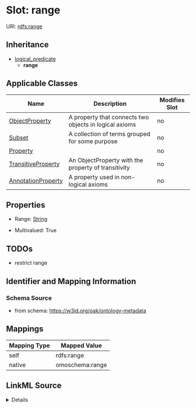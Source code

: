 

# Slot: range



URI: [rdfs:range](http://www.w3.org/2000/01/rdf-schema#range)




## Inheritance

* [logical_predicate](logical_predicate.md)
    * **range**






## Applicable Classes

| Name | Description | Modifies Slot |
| --- | --- | --- |
| [ObjectProperty](ObjectProperty.md) | A property that connects two objects in logical axioms |  no  |
| [Subset](Subset.md) | A collection of terms grouped for some purpose |  no  |
| [Property](Property.md) |  |  no  |
| [TransitiveProperty](TransitiveProperty.md) | An ObjectProperty with the property of transitivity |  no  |
| [AnnotationProperty](AnnotationProperty.md) | A property used in non-logical axioms |  no  |







## Properties

* Range: [String](String.md)

* Multivalued: True





## TODOs

* restrict range

## Identifier and Mapping Information







### Schema Source


* from schema: https://w3id.org/oak/ontology-metadata




## Mappings

| Mapping Type | Mapped Value |
| ---  | ---  |
| self | rdfs:range |
| native | omoschema:range |




## LinkML Source

<details>
```yaml
name: range
todos:
- restrict range
from_schema: https://w3id.org/oak/ontology-metadata
rank: 1000
is_a: logical_predicate
slot_uri: rdfs:range
alias: range
domain_of:
- Property
range: string
multivalued: true

```
</details>